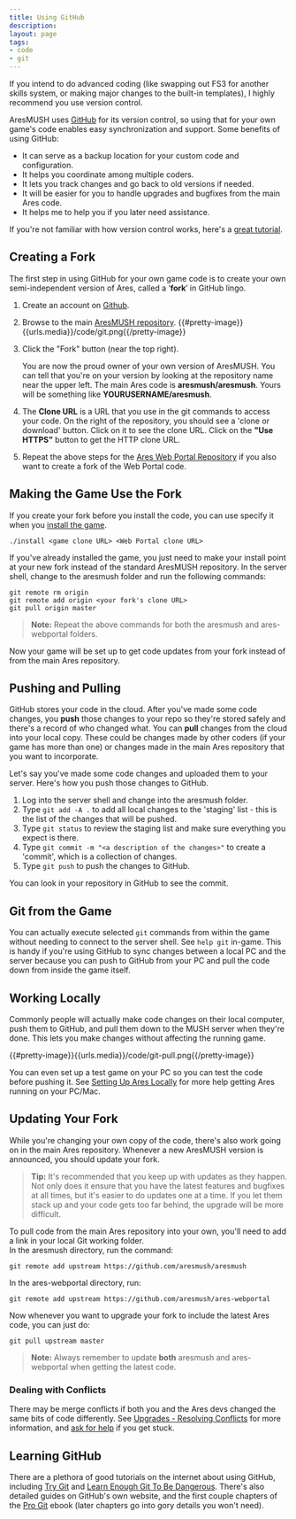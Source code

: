 ```yaml
---
title: Using GitHub
description:
layout: page
tags: 
- code
- git
---
```


If you intend to do advanced coding (like swapping out FS3 for another skills system, or making major changes to the built-in templates), I highly recommend you use version control.

AresMUSH uses [GitHub](http://www.github.com) for its version control, so using that for your own game's code enables easy synchronization and support.  Some benefits of using GitHub:

* It can serve as a backup location for your custom code and configuration.
* It helps you coordinate among multiple coders.
* It lets you track changes and go back to old versions if needed.
* It will be easier for you to handle upgrades and bugfixes from the main Ares code.
* It helps me to help you if you later need assistance.

If you're not familiar with how version control works, here's a [great tutorial](https://betterexplained.com/articles/a-visual-guide-to-version-control/).

## Creating a Fork

The first step in using GitHub for your own game code is to create your own semi-independent version of Ares, called a ‘**fork**’ in GitHub lingo. 

1. Create an account on [Github](https://www.github.com).
2. Browse to the main [AresMUSH repository](https://github.com/aresmush/aresmush).
    {{#pretty-image}}{{urls.media}}/code/git.png{{/pretty-image}}
3. Click the "Fork" button (near the top right).

    You are now the proud owner of your own version of AresMUSH.  You can tell that you're on your version by looking at the repository name near the upper left.  The main Ares code is **aresmush/aresmush**.  Yours will be something like  **YOURUSERNAME/aresmush**.    

4. The **Clone URL** is a URL that you use in the git commands to access your code.  On the right of the repository, you should see a 'clone or download' button.  Click on it to see the clone URL. Click on the **"Use HTTPS"** button to get the HTTP clone URL. 
5. Repeat the above steps for the [Ares Web Portal Repository](https://github.com/aresmush/ares-webportal) if you also want to create a fork of the Web Portal code.

## Making the Game Use the Fork

If you create your fork before you install the code, you can use specify it when you [install the game](/tutorials/install/basic-config).

    ./install <game clone URL> <Web Portal clone URL>

If you've already installed the game, you just need to make your install point at your new fork instead of the standard AresMUSH repository.  In the server shell, change to the aresmush folder and run the following commands:

    git remote rm origin
    git remote add origin <your fork's clone URL>
    git pull origin master

 > <i class="fa fa-exclamation-triangle"></i> **Note:** Repeat the above commands for both the aresmush and ares-webportal folders.

Now your game will be set up to get code updates from your fork instead of from the main Ares repository.

## Pushing and Pulling

GitHub stores your code in the cloud.  After you've made some code changes, you **push** those changes to your repo so they're stored safely and there's a record of who changed what.   You can **pull** changes from the cloud into your local copy.  These could be changes made by other coders (if your game has more than one) or changes made in the main Ares repository that you want to incorporate.

Let's say you've made some code changes and uploaded them to your server.  Here's how you push those changes to GitHub.

1. Log into the server shell and change into the aresmush folder.
2. Type `git add -A .` to add all local changes to the 'staging' list - this is the list of the changes that will be pushed.
3. Type `git status` to review the staging list and make sure everything you expect is there.
4. Type `git commit -m "<a description of the changes>"` to create a 'commit', which is a collection of changes.
5. Type `git push` to push the changes to GitHub.

You can look in your repository in GitHub to see the commit.

## Git from the Game

You can actually execute selected `git` commands from within the game without needing to connect to the server shell.  See `help git` in-game.  This is handy if you're using GitHub to sync changes between a local PC and the server because you can push to GitHub from your PC and pull the code down from inside the game itself.

## Working Locally

Commonly people will actually make code changes on their local computer, push them to GitHub, and pull them down to the MUSH server when they're done.  This lets you make changes without affecting the running game.

{{#pretty-image}}{{urls.media}}/code/git-pull.png{{/pretty-image}}

You can even set up a test game on your PC so you can test the code before pushing it.  See [Setting Up Ares Locally](/tutorials/code/local-setup) for more help getting Ares running on your PC/Mac.

<a name="upgrade"></a>

## Updating Your Fork

While you're changing your own copy of the code, there's also work going on in the main Ares repository. Whenever a new AresMUSH version is announced, you should update your fork.

> <i class="fa fa-info-circle"></i> **Tip:** It's recommended that you keep up with updates as they happen.  Not only does it ensure that you have the latest features and bugfixes at all times, but it's easier to do updates one at a time.  If you let them stack up and your code gets too far behind, the upgrade will be more difficult.

To pull code from the main Ares repository into your own, you'll need to add a link in your local Git working folder.  
In the aresmush directory, run the command:

    git remote add upstream https://github.com/aresmush/aresmush

In the ares-webportal directory, run:

    git remote add upstream https://github.com/aresmush/ares-webportal

Now whenever you want to upgrade your fork to include the latest Ares code, you can just do:

    git pull upstream master

> <i class="fa fa-exclamation-triangle"></i> **Note:**  Always remember to update **both** aresmush and ares-webportal when getting the latest code.

### Dealing with Conflicts

There may be merge conflicts if both you and the Ares devs changed the same bits of code differently.  See [Upgrades - Resolving Conflicts](/tutorials/manage/upgrades) for more information, and [ask for help](/feebdack) if you get stuck.

## Learning GitHub

There are a plethora of good tutorials on the internet about using GitHub, including [Try Git](https://try.github.io)  and [Learn Enough Git To Be Dangerous](https://www.learnenough.com/git-tutorial).  There's also detailed guides on GitHub's own website, and the first couple chapters of the [Pro Git](https://git-scm.com/book/en/v2) ebook (later chapters go into gory details you won't need).
